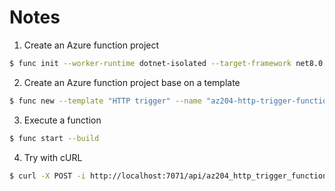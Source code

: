 # Notes
1. Create an Azure function project

```sh
$ func init --worker-runtime dotnet-isolated --target-framework net8.0 --force
```

2. Create an Azure function project base on a template

```sh
$ func new --template "HTTP trigger" --name "az204-http-trigger-function"
```

3. Execute a function
```sh
$ func start --build
```

4. Try with cURL
```sh
$ curl -X POST -i http://localhost:7071/api/az204_http_trigger_function
```
